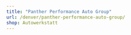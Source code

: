 ```yaml
---
title: "Panther Performance Auto Group"
url: /denver/panther-performance-auto-group/
shop: Autowerkstatt
---
```

